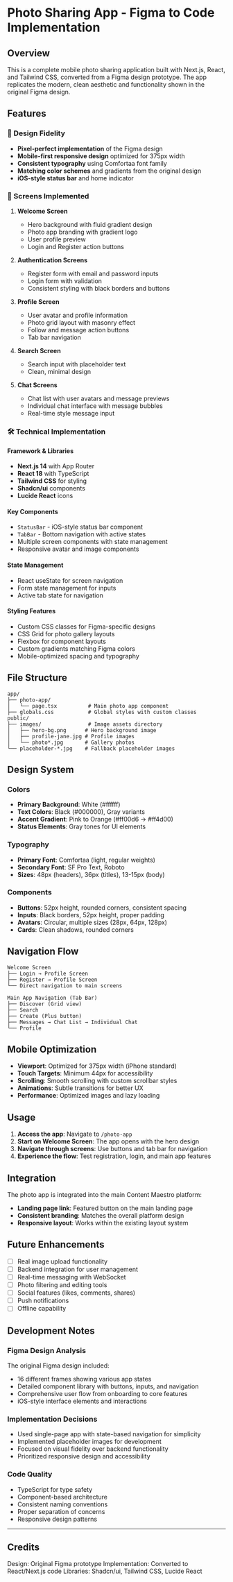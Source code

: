 # Photo Sharing App - Figma to Code Implementation

## Overview

This is a complete mobile photo sharing application built with Next.js, React, and Tailwind CSS, converted from a Figma design prototype. The app replicates the modern, clean aesthetic and functionality shown in the original Figma design.

## Features

### 🎨 Design Fidelity
- **Pixel-perfect implementation** of the Figma design
- **Mobile-first responsive design** optimized for 375px width
- **Consistent typography** using Comfortaa font family
- **Matching color schemes** and gradients from the original design
- **iOS-style status bar** and home indicator

### 📱 Screens Implemented

1. **Welcome Screen**
   - Hero background with fluid gradient design
   - Photo app branding with gradient logo
   - User profile preview
   - Login and Register action buttons

2. **Authentication Screens**
   - Register form with email and password inputs
   - Login form with validation
   - Consistent styling with black borders and buttons

3. **Profile Screen**
   - User avatar and profile information
   - Photo grid layout with masonry effect
   - Follow and message action buttons
   - Tab bar navigation

4. **Search Screen**
   - Search input with placeholder text
   - Clean, minimal design

5. **Chat Screens**
   - Chat list with user avatars and message previews
   - Individual chat interface with message bubbles
   - Real-time style message input

### 🛠 Technical Implementation

#### Framework & Libraries
- **Next.js 14** with App Router
- **React 18** with TypeScript
- **Tailwind CSS** for styling
- **Shadcn/ui** components
- **Lucide React** icons

#### Key Components
- `StatusBar` - iOS-style status bar component
- `TabBar` - Bottom navigation with active states
- Multiple screen components with state management
- Responsive avatar and image components

#### State Management
- React useState for screen navigation
- Form state management for inputs
- Active tab state for navigation

#### Styling Features
- Custom CSS classes for Figma-specific designs
- CSS Grid for photo gallery layouts
- Flexbox for component layouts
- Custom gradients matching Figma colors
- Mobile-optimized spacing and typography

## File Structure

```
app/
├── photo-app/
│   └── page.tsx          # Main photo app component
├── globals.css           # Global styles with custom classes
public/
├── images/               # Image assets directory
│   ├── hero-bg.png      # Hero background image
│   ├── profile-jane.jpg # Profile images
│   └── photo*.jpg       # Gallery photos
└── placeholder-*.jpg    # Fallback placeholder images
```

## Design System

### Colors
- **Primary Background**: White (#ffffff)
- **Text Colors**: Black (#000000), Gray variants
- **Accent Gradient**: Pink to Orange (#ff00d6 → #ff4d00)
- **Status Elements**: Gray tones for UI elements

### Typography
- **Primary Font**: Comfortaa (light, regular weights)
- **Secondary Font**: SF Pro Text, Roboto
- **Sizes**: 48px (headers), 36px (titles), 13-15px (body)

### Components
- **Buttons**: 52px height, rounded corners, consistent spacing
- **Inputs**: Black borders, 52px height, proper padding
- **Avatars**: Circular, multiple sizes (28px, 64px, 128px)
- **Cards**: Clean shadows, rounded corners

## Navigation Flow

```
Welcome Screen
├── Login → Profile Screen
├── Register → Profile Screen
└── Direct navigation to main screens

Main App Navigation (Tab Bar)
├── Discover (Grid view)
├── Search
├── Create (Plus button)
├── Messages → Chat List → Individual Chat
└── Profile
```

## Mobile Optimization

- **Viewport**: Optimized for 375px width (iPhone standard)
- **Touch Targets**: Minimum 44px for accessibility
- **Scrolling**: Smooth scrolling with custom scrollbar styles
- **Animations**: Subtle transitions for better UX
- **Performance**: Optimized images and lazy loading

## Usage

1. **Access the app**: Navigate to `/photo-app`
2. **Start on Welcome Screen**: The app opens with the hero design
3. **Navigate through screens**: Use buttons and tab bar for navigation
4. **Experience the flow**: Test registration, login, and main app features

## Integration

The photo app is integrated into the main Content Maestro platform:

- **Landing page link**: Featured button on the main landing page
- **Consistent branding**: Matches the overall platform design
- **Responsive layout**: Works within the existing layout system

## Future Enhancements

- [ ] Real image upload functionality
- [ ] Backend integration for user management
- [ ] Real-time messaging with WebSocket
- [ ] Photo filtering and editing tools
- [ ] Social features (likes, comments, shares)
- [ ] Push notifications
- [ ] Offline capability

## Development Notes

### Figma Design Analysis
The original Figma design included:
- 16 different frames showing various app states
- Detailed component library with buttons, inputs, and navigation
- Comprehensive user flow from onboarding to core features
- iOS-style interface elements and interactions

### Implementation Decisions
- Used single-page app with state-based navigation for simplicity
- Implemented placeholder images for development
- Focused on visual fidelity over backend functionality
- Prioritized responsive design and accessibility

### Code Quality
- TypeScript for type safety
- Component-based architecture
- Consistent naming conventions
- Proper separation of concerns
- Responsive design patterns

---

## Credits

Design: Original Figma prototype
Implementation: Converted to React/Next.js code
Libraries: Shadcn/ui, Tailwind CSS, Lucide React 
